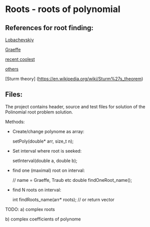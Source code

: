 # Roots - roots of polynomial

## References for root finding:

[Lobachevskiy](https://ru.wikipedia.org/wiki/%D0%9C%D0%B5%D1%82%D0%BE%D0%B4_%D0%9B%D0%BE%D0%B1%D0%B0%D1%87%D0%B5%D0%B2%D1%81%D0%BA%D0%BE%D0%B3%D0%BE_%E2%80%94_%D0%93%D1%80%D0%B5%D1%84%D1%84%D0%B5)

[Graeffe](https://en.wikipedia.org/wiki/Graeffe%27s_method)

[recent coolest](https://en.wikipedia.org/wiki/Jenkins%E2%80%93Traub_algorithm)

[others](https://en.wikipedia.org/wiki/Root-finding_algorithms)

[Sturm theory] (https://en.wikipedia.org/wiki/Sturm%27s_theorem)

## Files:

The project contains header, source and test files for solution
of the Polinomial root problem solution.

Methods:

- Create/change polynome as array:

  setPoly(double* arr, size_t n);
 
- Set interval where root is seeked:

  setInterval(double a, double b);

- find one (maximal) root on interval:

  // name = Graeffe, Traub etc
  double findOneRoot_name(); 

- find N roots on interval:

  int findRoots_name(arr* roots); // or return vector

TODO:
  a) complex roots

  b) complex coefficients of polynome










